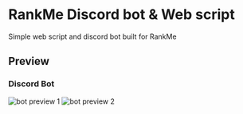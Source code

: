 # RankMe Discord bot & Web script
Simple web script and discord bot built for RankMe

## Preview

### Discord Bot
![bot preview 1](https://i.imgur.com/ZRktKLJ.png)
![bot preview 2](https://i.imgur.com/MmyRWFW.png)
